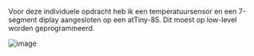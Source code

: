 Voor deze individuele opdracht heb ik een temperatuursensor en een 7-segment diplay aangesloten op een atTiny-85. Dit moest op low-level worden geprogrammeerd. 

![image](https://user-images.githubusercontent.com/90836552/234884866-4e3deb55-98ed-446e-944a-90926c522a0a.png)
